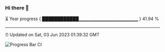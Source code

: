 ### Hi there 👋

⏳ Year progress { ████████████▁▁▁▁▁▁▁▁▁▁▁▁▁▁▁▁▁▁ } 41.94 %

---

⏰ Updated on Sat, 03 Jun 2023 01:39:32 GMT

![Progress Bar CI](https://github.com/liununu/liununu/workflows/Progress%20Bar%20CI/badge.svg)
